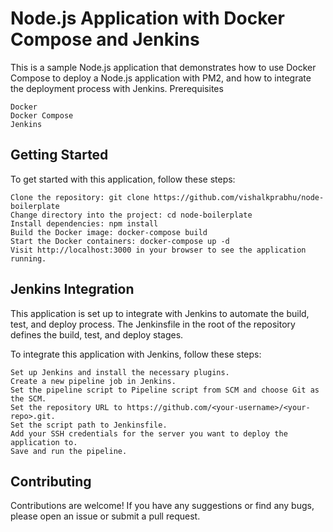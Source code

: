 # Node.js Application with Docker Compose and Jenkins

This is a sample Node.js application that demonstrates how to use Docker Compose to deploy a Node.js application with PM2, and how to integrate the deployment process with Jenkins.
Prerequisites

    Docker
    Docker Compose
    Jenkins

## Getting Started

To get started with this application, follow these steps:

    Clone the repository: git clone https://github.com/vishalkprabhu/node-boilerplate
    Change directory into the project: cd node-boilerplate
    Install dependencies: npm install
    Build the Docker image: docker-compose build
    Start the Docker containers: docker-compose up -d
    Visit http://localhost:3000 in your browser to see the application running.

## Jenkins Integration

This application is set up to integrate with Jenkins to automate the build, test, and deploy process. The Jenkinsfile in the root of the repository defines the build, test, and deploy stages.

To integrate this application with Jenkins, follow these steps:

    Set up Jenkins and install the necessary plugins.
    Create a new pipeline job in Jenkins.
    Set the pipeline script to Pipeline script from SCM and choose Git as the SCM.
    Set the repository URL to https://github.com/<your-username>/<your-repo>.git.
    Set the script path to Jenkinsfile.
    Add your SSH credentials for the server you want to deploy the application to.
    Save and run the pipeline.

## Contributing

Contributions are welcome! If you have any suggestions or find any bugs, please open an issue or submit a pull request.